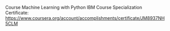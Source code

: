 Course Machine Learning with Python
IBM Course Specialization
Certificate: 
https://www.coursera.org/account/accomplishments/certificate/JM8937NH5CLM
